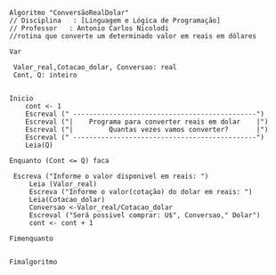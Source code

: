 	Algoritmo "ConversãoRealDolar"
	// Disciplina   : [Linguagem e Lógica de Programação] 
	// Professor   : Antonio Carlos Nicolodi 
	//rotina que converte um determinado valor em reais em dólares

	Var

 	 Valor_real,Cotacao_dolar, Conversao: real
 	 Cont, Q: inteiro


	Inicio
        cont <- 1
        Escreval (" ----------------------------------------------")
        Escreval ("|    Programa para converter reais em dolar    |")
        Escreval ("|         Quantas vezes vamos converter?       |")
        Escreval (" ----------------------------------------------")
        Leia(Q)
        
	Enquanto (Cont <= Q) faca
	     
	 Escreva ("Informe o valor disponivel em reais: ")
	     Leia (Valor_real)
	     Escreva ("Informe o valor(cotação) do dolar em reais: ")
	     Leia(Cotacao_dolar)
	     Conversao <-Valor_real/Cotacao_dolar
	     Escreval ("Será possivel comprar: U$", Conversao," Dolar")
	     cont <- cont + 1
	    
	Fimenquanto


	Fimalgoritmo

